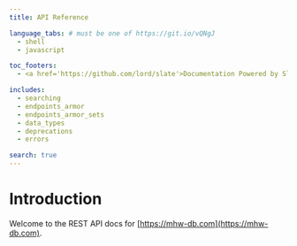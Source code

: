 ```yaml
---
title: API Reference

language_tabs: # must be one of https://git.io/vQNgJ
  - shell
  - javascript

toc_footers:
  - <a href='https://github.com/lord/slate'>Documentation Powered by Slate</a>

includes:
  - searching
  - endpoints_armor
  - endpoints_armor_sets
  - data_types
  - deprecations
  - errors

search: true
---
```


# Introduction
Welcome to the REST API docs for [https://mhw-db.com](https://mhw-db.com).